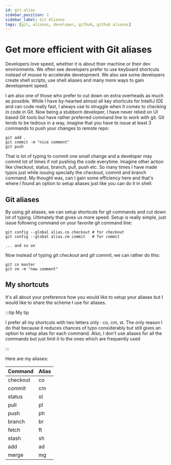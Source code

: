 ```yaml
---
id: git-alias
sidebar_position: 1
sidebar_label: Git Aliases
tags: [git, aliases, developer, github, github aliases]
---
```


# Get more efficient with Git aliases 

Developers love speed, whether it is about their machine or their dev environments. We often see developers prefer to use keyboard shortcuts instead of mouse to accelerate development. We also see some developers create shell scripts, use shell aliases and many more ways to gain development speed.

I am also one of those who prefer to cut down on extra overheads as much as possible. While I have by-hearted almost all key shortcuts for IntelliJ IDE and can code really fast, I always use to struggle when it comes to checking in code in Git. Now being a stubborn developer, I have never relied on UI based Git tools but have rather preferred command line to work with git. Git tends to be tedious in a way, imagine that you have to issue at least 3 commands to push your changes to remote repo:

```shell
git add .
git commit -m "nice comment"
git push
```

That is lot of typing to commit one small change and a developer may commit lot of times if not pushing the code everytime. Imagine other action like checkout, status, branch, pull, push etc. So many times I have made typos just while issuing specially the checkout, commit and branch command. My thought was, can I gain some efficiency here and that's where I found an option to setup aliases just like you can do it in shell.

## Git aliases

By using git aliases, we can setup shortcuts for git commands and cut down lot of typing. Ultimately that gives us more speed.
Setup is really simple, just issue following command on your favorite git command line:

```shell
git config --global alias.co checkout # for checkout
git config --global alias.cm commit   # for commit

... and so on
```

Now instead of typing *git checkout* and *git commit*, we can rather do this:

```shell
git co master
git cm -m "new comment"
```

## My shortcuts

It's all about your preference how you would like to setup your aliases but I would like to share the scheme I use for aliases. 


:::tip My tip

I prefer all my shortcuts with two letters only : co, cm, st. The only reason I do that because it reduces chances of typo considerably but still gives an option to setup alias for each command. Also, I don't use aliases for all the commands but just limit it to the ones which are frequently used

:::

Here are my aliases:

Command | Alias
----- | ------
checkout | co
commit | cm
status | st
pull | pl
push | ph
branch | br
fetch | ft
stash | sh
add | ad
merge | mg